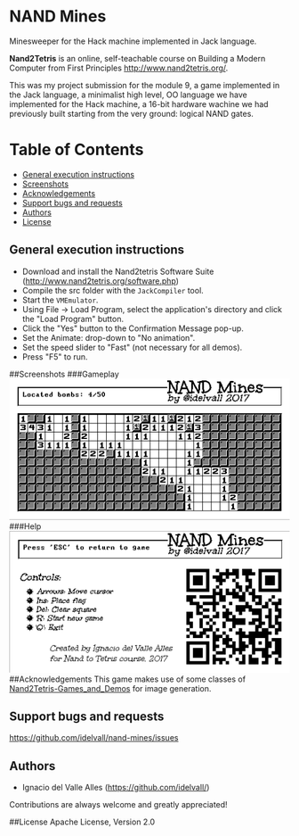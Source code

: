 # NAND Mines
Minesweeper for the Hack machine implemented in Jack language. 

**Nand2Tetris** is an online, self-teachable course on Building a Modern Computer from First Principles http://www.nand2tetris.org/.

This was my project submission for the module 9, a game implemented in the Jack language, a minimalist high level, OO language we have implemented for the Hack machine, a 16-bit hardware wachine we had previously built starting from the very ground: logical NAND gates.


Table of Contents
=================
* [General execution instructions](#general-execution-instructions)
* [Screenshots](#screenshots)
* [Acknowledgements](#acknowledgements)
* [Support bugs and requests](#support-bugs-and-requests)
* [Authors](#authors)
* [License](#license)

## General execution instructions

 - Download and install the Nand2tetris Software Suite (http://www.nand2tetris.org/software.php)
 - Compile the src folder with the `JackCompiler` tool.
 - Start the `VMEmulator`.
 - Using File -> Load Program, select the application's directory and click the "Load Program" button.
 - Click the "Yes" button to the Confirmation Message pop-up.
 - Set the Animate: drop-down to "No animation".
 - Set the speed slider to "Fast" (not necessary for all demos).
 - Press "F5" to run.
 
##Screenshots
###Gameplay
![nand-mines board](img/nand-mines.gif)
###Help
![nand-mines help](img/nand-mines-help.gif)
##Acknowledgements
This game makes use of some classes of [Nand2Tetris-Games_and_Demos](https://github.com/gav-/Nand2Tetris-Games_and_Demos) for image generation.
## Support bugs and requests
https://github.com/idelvall/nand-mines/issues

## Authors

- Ignacio del Valle Alles (<https://github.com/idelvall/>)

Contributions are always welcome and greatly appreciated!

##License
Apache License, Version 2.0


